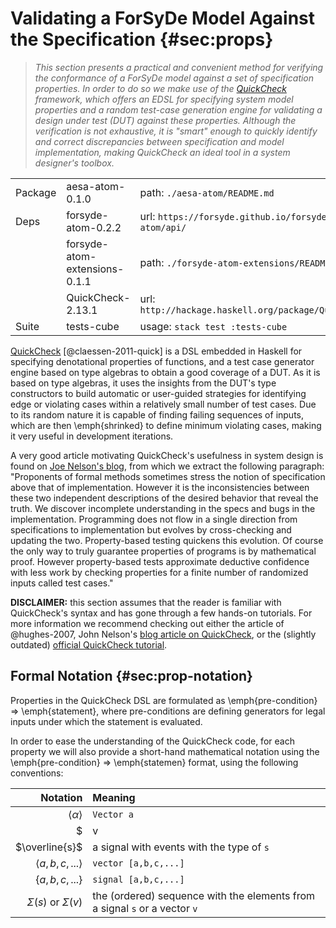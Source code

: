 # Validating a ForSyDe Model Against the Specification {#sec:props}

> _This section presents a practical and convenient method for verifying the
> conformance of a ForSyDe model against a set of specification properties. In order to
> do so we make use of the [QuickCheck](http://www.cse.chalmers.se/~rjmh/QuickCheck/)
> framework, which offers an EDSL for specifying system model properties and a random
> test-case generation engine for validating a design under test (DUT) against these
> properties. Although the verification is not exhaustive, it is "smart" enough to
> quickly identify and correct discrepancies between specification and model
> implementation, making QuickCheck an ideal tool in a system designer's toolbox._

|         |                               |                                                      |
| -----   | -------------------------     | --------------------------------------------------   |
| Package | aesa-atom-0.1.0               | path: `./aesa-atom/README.md`                        |
| Deps    | forsyde-atom-0.2.2            | url: `https://forsyde.github.io/forsyde-atom/api/`   |
|         | forsyde-atom-extensions-0.1.1 | path: `./forsyde-atom-extensions/README.md`          |
|         | QuickCheck-2.13.1             | url: `http://hackage.haskell.org/package/QuickCheck` |
| Suite   | tests-cube                    | usage: `stack test :tests-cube`                      |

[QuickCheck](http://www.cse.chalmers.se/~rjmh/QuickCheck/) [@claessen-2011-quick] is a
DSL embedded in Haskell for specifying denotational properties of functions, and a
test case generator engine based on type algebras to obtain a good coverage of a
DUT. As it is based on type algebras, it uses the insights from the DUT's type
constructors to build automatic or user-guided strategies for identifying edge or
violating cases within a relatively small number of test cases. Due to its random
nature it is capable of finding failing sequences of inputs, which are then
\emph{shrinked} to define minimum violating cases, making it very useful in
development iterations. 

A very good article motivating QuickCheck's usefulness in system design is found on
[Joe Nelson's blog](https://begriffs.com/posts/2017-01-14-design-use-quickcheck.html),
from which we extract the following paragraph: "Proponents of formal methods sometimes
stress the notion of specification above that of implementation. However it is the
inconsistencies between these two independent descriptions of the desired behavior
that reveal the truth. We discover incomplete understanding in the specs and bugs in
the implementation. Programming does not flow in a single direction from
specifications to implementation but evolves by cross-checking and updating the
two. Property-based testing quickens this evolution. Of course the only way to truly
guarantee properties of programs is by mathematical proof. However property-based
tests approximate deductive confidence with less work by checking properties for a
finite number of randomized inputs called test cases."

**DISCLAIMER:** this section assumes that the reader is familiar with QuickCheck's
syntax and has gone through a few hands-on tutorials. For more information we
recommend checking out either the article of @hughes-2007, John Nelson's [blog article
on QuickCheck](https://begriffs.com/posts/2017-01-14-design-use-quickcheck.html), or
the (slightly outdated) [official QuickCheck
tutorial](http://www.cse.chalmers.se/~rjmh/QuickCheck/manual.html).

## Formal Notation {#sec:prop-notation}

Properties in the QuickCheck DSL are formulated as \emph{pre-condition} $\Rightarrow$
\emph{statement}, where pre-conditions are defining generators for legal inputs under
which the statement is evaluated.

In order to ease the understanding of the QuickCheck code, for each property we will
also provide a short-hand mathematical notation using the \emph{pre-condition}
$\Rightarrow$ \emph{statemen} format, using the following conventions:

| Notation | Meaning             |
|---------:|:--------------------|
| $\langle\alpha\rangle$     | `Vector a`                                                                 |
| $|v|$                      | `length v`                                                                 |
| $\overline{s}$             | a signal with events with the type of `s`                                  |
| $\langle a,b,c,...\rangle$ | `vector [a,b,c,...]`                                                       |
| $\{a,b,c,...\}$            | `signal [a,b,c,...]`                                                       |
| $\Sigma(s)$ or $\Sigma(v)$ | the (ordered) sequence with the elements from a signal `s` or a vector `v` |


